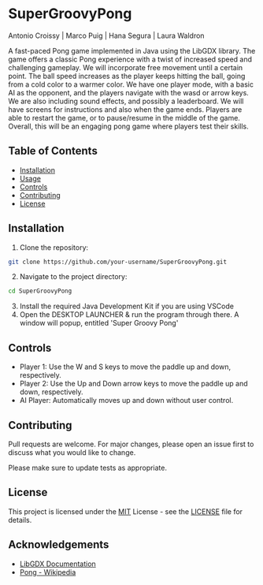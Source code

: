 # SuperGroovyPong

Antonio Croissy | Marco Puig | Hana Segura | Laura Waldron

A fast-paced Pong game implemented in Java using the LibGDX library. The game offers a classic Pong experience with a twist of increased speed and challenging gameplay. We will incorporate free movement until a certain point. The ball speed increases as the player keeps hitting the ball, going from a cold color to a warmer color. We have one player mode, with a basic AI as the opponent, and the players navigate with the wasd or arrow keys. We are also including sound effects, and possibly a leaderboard. We will have screens for instructions and also when the game ends. Players are able to restart the game, or to pause/resume in the middle of the game. Overall, this will be an engaging pong game where players test their skills.

## Table of Contents

- [Installation](#installation)
- [Usage](#usage)
- [Controls](#controls)
- [Contributing](#contributing)
- [License](#license)

## Installation

1. Clone the repository:

```bash
git clone https://github.com/your-username/SuperGroovyPong.git
```

2. Navigate to the project directory:

```bash
cd SuperGroovyPong
```

3. Install the required Java Development Kit if you are using VSCode
4. Open the DESKTOP LAUNCHER & run the program through there. A window will popup, entitled 'Super Groovy Pong'

## Controls

- Player 1: Use the W and S keys to move the paddle up and down, respectively.
- Player 2: Use the Up and Down arrow keys to move the paddle up and down, respectively.
- AI Player: Automatically moves up and down without user control.

## Contributing

Pull requests are welcome. For major changes, please open an issue first to discuss what you would like to change.

Please make sure to update tests as appropriate.

## License

This project is licensed under the [MIT](https://opensource.org/licenses/MIT) License - see the [LICENSE](LICENSE) file for details.

## Acknowledgements

- [LibGDX Documentation](https://libgdx.com/dev/)
- [Pong - Wikipedia](https://en.wikipedia.org/wiki/Pong)
